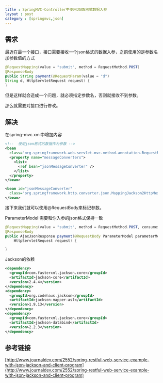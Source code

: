 ```yaml
---
title : SpringMVC-Controller中使用JSON格式数据入参
layout : post
category : [springmvc,json]
---
```


## 需求

最近在最一个接口，接口需要接收一个json格式的数据入参，之前使用的是参数名加参数值的方式

```java
@RequestMapping(value = "submit", method = RequestMethod.POST)
@ResponseBody
public String payment(@RequestParam(value = "d")
String d, HttpServletRequest request) {
}
```
但是这样就会造成一个问题，就必须指定参数名，否则就接收不到参数。

那么就需要对接口进行修改。

## 解决

在spring-mvc.xml中增加内容

```xml
<!--  使用json格式的数据作为参数 -->
<bean
  class="org.springframework.web.servlet.mvc.method.annotation.RequestMappingHandlerAdapter">
  <property name="messageConverters">
    <list>
      <ref bean="jsonMessageConverter" />
    </list>
  </property>
</bean>

<bean id="jsonMessageConverter"
  class="org.springframework.http.converter.json.MappingJackson2HttpMessageConverter">
</bean>
```
接下来我们就可以使用@RequestBody来标记参数。

ParameterModel 需要和你入参的json格式保持一致

```java
@RequestMapping(value = "submit", method = RequestMethod.POST, consumes = "application/json")
@ResponseBody
public AjaxJsonResponse payment(@RequestBody ParameterModel parameterModel,
    HttpServletRequest request) {

}
```
Jackson的依赖

```xml
<dependency>
  <groupId>com.fasterxml.jackson.core</groupId>
  <artifactId>jackson-core</artifactId>
  <version>2.4.4</version>
</dependency>
<dependency>
  <groupId>org.codehaus.jackson</groupId>
  <artifactId>jackson-mapper-asl</artifactId>
  <version>1.9.13</version>
</dependency>
<dependency>
  <groupId>com.fasterxml.jackson.core</groupId>
  <artifactId>jackson-databind</artifactId>
  <version>2.2.3</version>
</dependency>
```

## 参考链接

[http://www.journaldev.com/2552/spring-restful-web-service-example-with-json-jackson-and-client-program](http://www.journaldev.com/2552/spring-restful-web-service-example-with-json-jackson-and-client-program)
